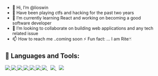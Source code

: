 - 👋 Hi, I’m @lioswin
- 👀 Have been playing ctfs and hacking for the past two years
- 🌱 I’m currently learning React and working on becoming a good software developer
- 💞️ I’m looking to collaborate on building web applications and any tech related issue
- 📫 How to reach me ..coming soon
⚡ Fun fact: ... I am Rite🃏

<!---
lioswin/lioswin is a ✨ special ✨ repository because its `README.md` (this file) appears on your GitHub profile.
You can click the Preview link to take a look at your changes.
--->

## 🚀 Languages and Tools:

<p align="left"> 
    <a href="https://reactjs.org/" target="_blank"> <img src="https://img.icons8.com/color/48/000000/react-native.png"/> </a>
    <a href="https://developer.mozilla.org/en-US/docs/Web/JavaScript" target="_blank"> <img src="https://img.icons8.com/color/48/000000/javascript.png"/> </a> 
    <a href="https://www.w3.org/html/" target="_blank"> <img src="https://img.icons8.com/color/48/000000/html-5.png"/> </a> 
    <a href="https://www.w3schools.com/css/" target="_blank"> <img src="https://img.icons8.com/color/48/000000/css3.png"/> </a> 
    <a href="https://getbootstrap.com" target="_blank"> <img src="https://img.icons8.com/color/48/000000/bootstrap.png"/> </a> 
    <a href="https://www.python.org" target="_blank"> <img src="https://img.icons8.com/color/48/000000/python.png"/> </a> 
    <a style="padding-right:8px;" href="https://nodejs.org" target="_blank"> <img src="https://img.icons8.com/color/48/000000/nodejs.png"/> </a> 
    <a style="padding-right:8px;" href="https://www.mysql.com/" target="_blank"> <img src="https://img.icons8.com/fluent/50/000000/mysql-logo.png"/> </a>
<!--     <a href="https://www.mongodb.com/" target="_blank"> <img src="https://raw.githubusercontent.com/devicons/devicon/master/icons/mongodb/mongodb-original-wordmark.svg" alt="mongodb" width="48" height="48"/> </a> 
    <a href="https://firebase.google.com/" target="_blank"> <img src="https://img.icons8.com/color/48/000000/firebase.png"/> </a> 
    <a href="https://postman.com" target="_blank"> <img src="https://www.vectorlogo.zone/logos/getpostman/getpostman-icon.svg" alt="postman" width="45" height="45"/> </a>    -->
    <a href="https://git-scm.com/" target="_blank"> <img src="https://img.icons8.com/color/48/000000/git.png"/> </a> 
<!--     <a href="https://redux.js.org" target="_blank"> <img src="https://img.icons8.com/color/48/000000/redux.png"/> </a>
    <a href="https://expressjs.com" target="_blank"> <img src="https://raw.githubusercontent.com/devicons/devicon/master/icons/express/express-original-wordmark.svg" alt="express" width="40" height="40"/> </a> -->
</p>

<!-- [![React Badge](https://img.shields.io/badge/-React-61DBFB?style=for-the-badge&labelColor=black&logo=react&logoColor=61DBFB)](#)  [![Javascript Badge]
(https://img.shields.io/badge/-Typescript-007acc?style=for-the-badge&labelColor=black&logo=typescript&logoColor=007acc)](#) [![Nodejs Badge]

## 📊 My Github Stats

  <br/>
    <a href="https://github.com/lioswin/github-readme-stats"><img alt="lioswin's Github Stats" src="https://github-readme-stats.vercel.app/api?username=lioswin&show_icons=true&count_private=true&theme=react&hide_border=true&bg_color=0D1117" /></a>
  <a href="https://github.com/lioswin/github-readme-stats"><img alt="lioswin's Top Languages" src="https://github-readme-stats.vercel.app/api/top-langs/?username=lioswin&langs_count=8&count_private=true&layout=compact&theme=react&hide_border=true&bg_color=0D1117" /></a>
  <br/>
  <b>Note:</b> Top languages is only a metric of the languages my public code consists of and doesn't reflect experience or skill level.


<br/>
<br/>

<a href="https://github.com/lioswin/github-readme-activity-graph"><img alt="Lioswin's Activity Graph" src="https://activity-graph.herokuapp.com/graph?username=lioswin&bg_color=0D1117&color=5BCDEC&line=5BCDEC&point=FFFFFF&hide_border=true" /></a>

<br/>
<br/>

## Connect with me:
<p align="left">

<a href = "https://www.linkedin.com/in/tonyrite"><img src="https://img.icons8.com/fluent/48/000000/linkedin.png"/></a>
<a href = "https://twitter.com/@lioswin_"><img src="https://img.icons8.com/fluent/48/000000/twitter.png"/></a>
<a href = "https://www.instagram.com/lioswin/"><img src="https://img.icons8.com/fluent/48/000000/instagram-new.png"/></a>
</p>

## ❤ Views and Followers
<a href="https://github.com/Meghna-DAS/github-profile-views-counter">
    <img src="https://komarev.com/ghpvc/?username=lioswin">
</a>
<a href="https://github.com/lioswin?tab=followers"><img src="https://img.shields.io/github/followers/lioswin?label=Followers&style=social" alt="GitHub Badge"></a>
